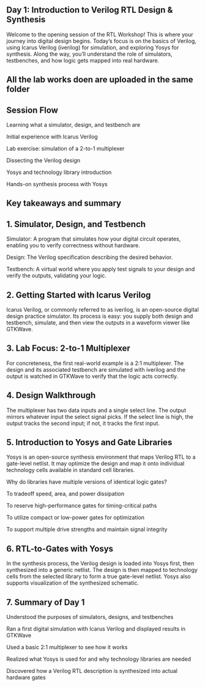 ## Day 1: Introduction to Verilog RTL Design & Synthesis

Welcome to the opening session of the RTL Workshop!
This is where your journey into digital design begins. Today’s focus is on the basics of Verilog, using Icarus Verilog (iverilog) for simulation, and exploring Yosys for synthesis. Along the way, you’ll understand the role of simulators, testbenches, and how logic gets mapped into real hardware.

## All the lab works doen are uploaded in the same folder

## Session Flow

Learning what a simulator, design, and testbench are

Initial experience with Icarus Verilog

Lab exercise: simulation of a 2-to-1 multiplexer

Dissecting the Verilog design

Yosys and technology library introduction

Hands-on synthesis process with Yosys

## Key takeaways and summary

## 1. Simulator, Design, and Testbench

Simulator: A program that simulates how your digital circuit operates, enabling you to verify correctness without hardware.

Design: The Verilog specification describing the desired behavior.

Testbench: A virtual world where you apply test signals to your design and verify the outputs, validating your logic.

## 2. Getting Started with Icarus Verilog

Icarus Verilog, or commonly referred to as iverilog, is an open-source digital design practice simulator. Its process is easy: you supply both design and testbench, simulate, and then view the outputs in a waveform viewer like GTKWave.

## 3. Lab Focus: 2-to-1 Multiplexer

For concreteness, the first real-world example is a 2:1 multiplexer. The design and its associated testbench are simulated with iverilog and the output is watched in GTKWave to verify that the logic acts correctly.

## 4. Design Walkthrough

The multiplexer has two data inputs and a single select line. The output mirrors whatever input the select signal picks. If the select line is high, the output tracks the second input; if not, it tracks the first input.

## 5. Introduction to Yosys and Gate Libraries

Yosys is an open-source synthesis environment that maps Verilog RTL to a gate-level netlist. It may optimize the design and map it onto individual technology cells available in standard cell libraries.

Why do libraries have multiple versions of identical logic gates?

To tradeoff speed, area, and power dissipation

To reserve high-performance gates for timing-critical paths

To utilize compact or low-power gates for optimization

To support multiple drive strengths and maintain signal integrity

## 6. RTL-to-Gates with Yosys

In the synthesis process, the Verilog design is loaded into Yosys first, then synthesized into a generic netlist. The design is then mapped to technology cells from the selected library to form a true gate-level netlist. Yosys also supports visualization of the synthesized schematic.

##  7. Summary of Day 1

Understood the purposes of simulators, designs, and testbenches

Ran a first digital simulation with Icarus Verilog and displayed results in GTKWave

Used a basic 2:1 multiplexer to see how it works

Realized what Yosys is used for and why technology libraries are needed

Discovered how a Verilog RTL description is synthesized into actual hardware gates
